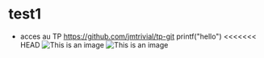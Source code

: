 # test1
 * acces au TP
 https://github.com/jmtrivial/tp-git
printf("hello")
<<<<<<< HEAD
![This is an image](https://myoctocat.com/assets/images/base-octocat.svg)
![This is an image](https://upload.wikimedia.org/wikipedia/commons/thumb/4/47/PNG_transparency_demonstration_1.png/640px-PNG_transparency_demonstration_1.png)

